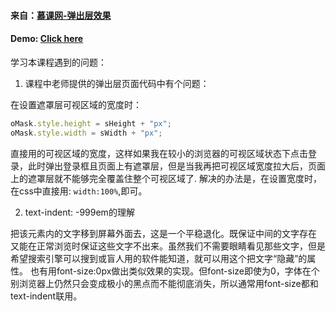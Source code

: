 
#### 来自：[慕课网-弹出层效果](http://www.imooc.com/learn/58)

#### Demo: [Click here](http://huanyouchen.github.io/demo/imooc/pop-layer/popLayer.html)

学习本课程遇到的问题：

1. 课程中老师提供的弹出层页面代码中有个问题：

在设置遮罩层可视区域的宽度时：
```javascript
oMask.style.height = sHeight + "px";
oMask.style.width = sWidth + "px"; 
```
直接用的可视区域的宽度，这样如果我在较小的浏览器的可视区域状态下点击登录，此时弹出登录框且页面上有遮罩层，但是当我再把可视区域宽度拉大后，页面上的遮罩层就不能够完全覆盖住整个可视区域了.
解决的办法是，在设置宽度时，在css中直接用: ```width:100%```,即可。


2. text-indent: -999em的理解

把该元素内的文字移到屏幕外面去，这是一个平稳退化。既保证中间的文字存在
又能在正常浏览时保证这些文字不出来。虽然我们不需要眼睛看见那些文字，但是希望搜索引擎可以搜到或盲人用的软件能知道，就可以用这个把文字“隐藏”的属性。
也有用font-size:0px做出类似效果的实现。但font-size即使为0，字体在个别浏览器上仍然只会变成极小的黑点而不能彻底消失，所以通常用font-size都和text-indent联用。
